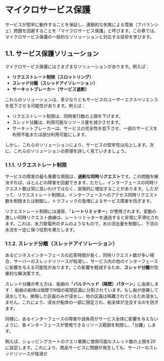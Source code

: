 # マイクロサービス保護

サービスが堅牢に動作することを保証し、連鎖的な失敗による雪崩（アバランシェ）問題を回避することを「マイクロサービス保護」と呼びます。この章では、マイクロサービス保護の一般的なソリューションと対応する技術を学びます。

## 1.1. サービス保護ソリューション

マイクロサービス保護にはさまざまなソリューションがあります。例えば：

- **リクエストレート制限（スロットリング）**
- **スレッド分離（スレッドアイソレーション）**
- **サーキットブレーカー（サービス遮断）**

これらのソリューションは、多少なりともサービスのユーザーエクスペリエンスを低下させる可能性があります。例えば：
- リクエストレート制限は、同時実行数の上限を下げます。
- スレッド分離は、利用可能なリソース量を減少させます。
- サーキットブレーカーは、サービスの完全性を低下させ、一部のサービスを利用不能または部分利用可能にします。

しかし、これらのソリューションにより、サービスの堅牢性は向上します。次に、これらのソリューションの原理を詳しく見ていきましょう。

### 1.1.1. リクエストレート制限

サービスの障害の最も重要な原因は、**過剰な同時リクエスト**です。この問題を解決すれば、ほとんどの障害を回避できます。ただし、インターフェースの同時リクエスト数は常に高いわけではなく、突発的に増加することがあります。したがって、リクエストレート制限は、インターフェースへのアクセス同時リクエスト数を制限または制御し、トラフィックの急増によるサービス障害を防ぎます。

リクエストレート制限には通常、「**レートリミッター**」が使用されます。変動の激しい同時リクエスト曲線は、レートリミッターを通過すると非常に平滑化されます。これは、水力発電所のダムのようなもので、水の流出量を制御し、下流の水流を一定に保つ役割を果たします。

### 1.1.2. スレッド分離（スレッドアイソレーション）

あるビジネスインターフェースの応答時間が長く、同時リクエスト数が多い場合、サーバーのスレッドリソースが枯渇し、サービス内の他のインターフェースに影響を与える可能性があります。この影響を軽減するため、**スレッド分離**が効果的な解決策です。

スレッド分離の考え方は、船舶の「**バルクヘッド（隔壁）パターン**」に由来します：
船舶の船体は隔壁でN個の密閉区画に分割されています。もし船が座礁して浸水しても、損傷した区画のみが浸水し、他の区画は隔離されているため浸水しません。これにより、浸水が船体の一部に限定され、船全体が沈没するのを防ぎます。

同様に、あるインターフェースの障害や過負荷がサービス全体に影響を与えないように、各インターフェースが使用できるリソース範囲を制限し、「分離」します。

例えば、ショッピングカートのクエリ業務に使用可能なスレッド数の上限を20に設定します。これにより、商品サービスに問題が発生しても、サーバーのスレッドリソースが枯渇せ

